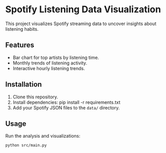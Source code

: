 # Spotify Listening Data Visualization

This project visualizes Spotify streaming data to uncover insights about listening habits.

## Features
- Bar chart for top artists by listening time.
- Monthly trends of listening activity.
- Interactive hourly listening trends.

## Installation
1. Clone this repository.
2. Install dependencies:
pip install -r requirements.txt
3. Add your Spotify JSON files to the `data/` directory.

## Usage
Run the analysis and visualizations:
```bash
python src/main.py
